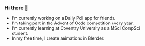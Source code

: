 ### Hi there 👋

<!--
**gregoryhornyak/gregoryhornyak** is a ✨ _special_ ✨ repository because its `README.md` (this file) appears on your GitHub profile.
Here are some ideas to get you started:
-->


- I’m currently working on a Daily Poll app for friends.
- I'm taking part in the Advent of Code competition every year.
- I’m currently learning at Coventry University as a MSci CompSci student.
- In my free time, I create animations in Blender. 

<!--
- 👯 I’m looking to collaborate on ...
- 🤔 I’m looking for help with ...
- 💬 Ask me about ...
- 📫 How to reach me: ...
- 😄 Pronouns: ...
- ⚡ Fun fact: ...
-->
